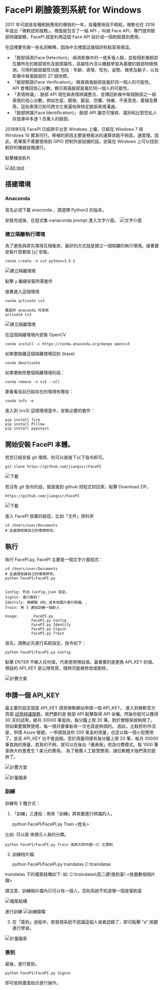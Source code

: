 FacePI 刷臉簽到系統 for Windows
====================

2017 年可說是各種刷臉應用的爆發的一年，各種應用目不暇給。微軟也在 2016 年提出「微軟認知服務」，裡面就包含了一組 API ，叫做 Face API，專門提供臉部辨識服務，FacePI 就是利用這個 Face API 設計成一個刷臉簽到應用。

在這裡要先做一些名詞解釋，因為中文裡面這幾個詞有點容易搞混。
* 「臉部偵測(Face Detection)」:偵測影像中的一或多張人臉，並取得影像臉部位置所在的臉部矩形及臉部屬性，該屬性內含以機器學習為基礎的臉部特徵預測。可用的臉部屬性功能 包括：年齡、表情、性別、姿勢、微笑及鬍子，以及影像中每張臉部的 27 個地標。
* 「臉部驗證(Face Verification)」:檢查兩張臉部是屬於同一個人的可能性。API 會傳回信心分數，顯示兩張臉部是屬於同一個人的可能性。
* 「表情辨識」：臉部 API 現在與表情辨識整合，並傳回影像中每個臉部之一組表情的信心分數，例如生氣、藐視、厭惡、恐懼、快樂、不表意見、憂傷及驚奇。這些表情已知可跨文化普遍地與特定臉部表情溝通。
* 「臉部辨識(Face Identification)」:臉部 API 讓您可搜尋、識別和比對您私人存放庫中多達 1 百萬人的臉部。

2018年5月 FacePI 已經跨平台至 Windows 上囉，已經在 Windows 7 與 Windows 10 實測可行。移植的原因主要是樹莓派的運算效能不夠高，速度慢。因此，若專案不需要使用到 GPIO 控制外部設備的話，安裝在 Windows 上可以找到較好的機器設備運行。

點擊播放影片

[![Alt text](https://i.ytimg.com/vi/ORVNkod06pU/hqdefault.jpg)](https://youtu.be/ORVNkod06pU)


## 搭建環境

### Anaconda
首先必須下載 anaconda ，請選擇 Python3 的版本。

安裝完成後，在程式集->anaconda prompt 進入文字介面。
![文字介面](data/prompt.PNG)

### 建立隔離執行環境
為了避免與原先環境互相衝突，最好的方式就是建立一個隔離的執行環境。接著要安裝什麼都按 [y] 安裝。
    
    conda create -n cv3 python=3.5.2

![建立隔離環境](data/createCV3.PNG)

點擊 y 繼續安裝所需套件

接著進入這個環境

    conda activate cv3
    
    舊版的 anaconda 可改用
    activate cv3

![建立隔離環境](data/cv3.PNG)

在這個隔離環境內安裝 OpenCV

    conda install -c https://conda.anaconda.org/menpo opencv3

如果要脫離這個隔離環境回到 (base)

    conda deactivate

如果要刪除整個隔離環境的話：

    conda remove -n cv3 --all

要看看目前已經存在的環境有哪些：

    conda info -e

進入到 (cv3) 這個環境當中，安裝必要的套件：

    pip install fire 
    pip install Pillow 
    pip install pypinyin

## 開始安裝 FacePI 本體。

若您已經安裝 git 環境，則可以直接下以下指令即可。

    git clone https://github.com/jiangsir/FacePI

![下載](data/gitclone.PNG)


若沒有 git 指令的話，就直接到 github 把程式抓回來，點擊 Download ZIP。

    https://github.com/jiangsir/FacePI

![下載](data/download.PNG)

進入 FacePI 放置的路徑，比如「文件」資料夾

    cd /Users/user/Documents
    # 此處請依據自己的環境修改。 
    


## 執行
執行 FacePI.py, FacePI 主要是一個文字介面程式：


    cd /Users/user/Documents
    # 此處請依據自己的環境修改。 
    python FacePI/FacePI.py


    Config: 列出 Config.json 設定。
    Signin: 進行簽到！
    Identify: 用網路 URL 或本地圖片進行辨識。,
    Train: 用 3 連拍訓練一個新人

    Usage:       FacePI.py 
                FacePI.py Config
                FacePI.py Identify
                FacePI.py Signin
                FacePI.py Train


首先，請務必先進行系統設定，指令如下：

    python FacePI/FacePI.py Config

點擊 ENTER 不輸入任何值，代表使用預設值。最重要的是更換 API_KEY 的值。預設的 API_KEY 是公用性質，隨時可能被修改或刪除。

![計費方案](data/config.PNG)


## 申請一個 API_KEY

最主要的設定就是 API_KEY 請至微軟網站申請一個 API_KEY。
進入到微軟官方頁面 [試用辨識服務](https://azure.microsoft.com/zh-tw/try/cognitive-services/?api=face-api)，我們要的是 臉部 API 點擊取得 API 金鑰。然後你就可以獲得 30 天的試用，總共 30000 筆查詢，每分鐘上限 20 筆。對於實驗來說夠用了。但如果要實際使用，每一個月要重新來一次也真是夠煩的。
因此，比較好的作法是，申請 Azure 帳號，一申請就送你 200 美金的用量，也足以做一個小型應用了，並且 API_KEY 也不會過期。至於用量同樣有每分鐘上限 20 筆，每月 30000 筆查詢的用量，若真的不夠，就可以在後台「儀表板」改為付費模式。每 1000 筆查詢大約會產生 1 美元的費用。
為了推廣人工智慧應用，諸位軟體大咖們真的是拚了。

![計費方案](data/F0S0.png)


![計量圖表](data/jiliang.png)

### 訓練
訓練有 3 種方式：
1. 「訓練」三連拍：用來「訓練」將來要進行辨識的人。

    python FacePI/FacePI.py Train <userData> <姓名>

比如: 可以用 <userData> 來標示人員的分類。

    python FacePI/FacePI.py Train 高師大附中國一仁 王寶釧

2. 訓練相片檔:

    python FacePI/FacePI.py traindatas C:\traindatas

traindatas 下的檔案結構如下:
如: C:\traindatas\高二禮\張鈞甯\ <放置數個相片檔>

請注意，訓練相片檔內只可以有一個人，否則系統不知道哪一個是張鈞甯

![檔案結構](data/traindatas_2.PNG)

進行訓練
![訓練圖檔](data/traindatas.PNG)




3. 在「簽到」過程中，若發現系統不認識這個人或者認錯了，即可點擊 "a" 按鍵進行學習。

![計量圖表](data/addperson.PNG)


### 簽到
最後，進行簽到。

    python FacePI/FacePI.py Signin

即可依照畫面指示進行操作。
